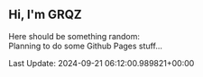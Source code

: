 ## Hi, I'm GRQZ
Here should be something random:  
Planning to do some Github Pages stuff...


Last Update: 2024-09-21 06:12:00.989821+00:00
